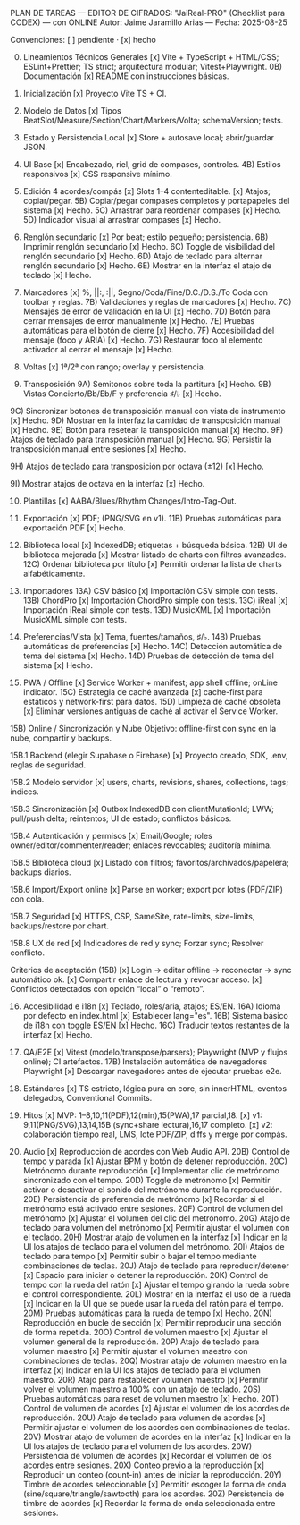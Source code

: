 PLAN DE TAREAS — EDITOR DE CIFRADOS: "JaiReal-PRO" (Checklist para CODEX) — con ONLINE
Autor: Jaime Jaramillo Arias — Fecha: 2025-08-25

Convenciones: [ ] pendiente · [x] hecho

0. Lineamientos Técnicos Generales
   [x] Vite + TypeScript + HTML/CSS; ESLint+Prettier; TS strict; arquitectura modular; Vitest+Playwright.
   0B) Documentación
   [x] README con instrucciones básicas.

1. Inicialización
   [x] Proyecto Vite TS + CI.

2. Modelo de Datos
   [x] Tipos BeatSlot/Measure/Section/Chart/Markers/Volta; schemaVersion; tests.

3. Estado y Persistencia Local
   [x] Store + autosave local; abrir/guardar JSON.

4. UI Base
   [x] Encabezado, riel, grid de compases, controles.
   4B) Estilos responsivos
   [x] CSS responsive mínimo.

5. Edición 4 acordes/compás
   [x] Slots 1–4 contenteditable.
   [x] Atajos; copiar/pegar.
   5B) Copiar/pegar compases completos y portapapeles del sistema
   [x] Hecho.
   5C) Arrastrar para reordenar compases
   [x] Hecho.
   5D) Indicador visual al arrastrar compases
   [x] Hecho.

6. Renglón secundario
   [x] Por beat; estilo pequeño; persistencia.
   6B) Imprimir renglón secundario
   [x] Hecho.
   6C) Toggle de visibilidad del renglón secundario
   [x] Hecho.
   6D) Atajo de teclado para alternar renglón secundario
   [x] Hecho.
   6E) Mostrar en la interfaz el atajo de teclado
   [x] Hecho.

7. Marcadores
   [x] %, ||:, :||, Segno/Coda/Fine/D.C./D.S./To Coda con toolbar y reglas.
   7B) Validaciones y reglas de marcadores
   [x] Hecho.
   7C) Mensajes de error de validación en la UI
   [x] Hecho.
   7D) Botón para cerrar mensajes de error manualmente
   [x] Hecho.
   7E) Pruebas automáticas para el botón de cierre
   [x] Hecho.
   7F) Accesibilidad del mensaje (foco y ARIA)
   [x] Hecho.
   7G) Restaurar foco al elemento activador al cerrar el mensaje
   [x] Hecho.

8. Voltas
   [x] 1ª/2ª con rango; overlay y persistencia.

9. Transposición
   9A) Semitonos sobre toda la partitura
   [x] Hecho.
   9B) Vistas Concierto/Bb/Eb/F y preferencia ♯/♭
   [x] Hecho.

9C) Sincronizar botones de transposición manual con vista de instrumento
[x] Hecho.
9D) Mostrar en la interfaz la cantidad de transposición manual
[x] Hecho.
9E) Botón para resetear la transposición manual
[x] Hecho.
9F) Atajos de teclado para transposición manual
[x] Hecho.
9G) Persistir la transposición manual entre sesiones
[x] Hecho.

9H) Atajos de teclado para transposición por octava (±12)
[x] Hecho.

9I) Mostrar atajos de octava en la interfaz
[x] Hecho.

10. Plantillas
    [x] AABA/Blues/Rhythm Changes/Intro-Tag-Out.

11. Exportación
    [x] PDF; (PNG/SVG en v1).
    11B) Pruebas automáticas para exportación PDF
    [x] Hecho.

12. Biblioteca local
    [x] IndexedDB; etiquetas + búsqueda básica.
    12B) UI de biblioteca mejorada
    [x] Mostrar listado de charts con filtros avanzados.
    12C) Ordenar biblioteca por título
    [x] Permitir ordenar la lista de charts alfabéticamente.

13. Importadores
    13A) CSV básico
    [x] Importación CSV simple con tests.
    13B) ChordPro
    [x] Importación ChordPro simple con tests.
    13C) iReal
    [x] Importación iReal simple con tests.
    13D) MusicXML
    [x] Importación MusicXML simple con tests.

14. Preferencias/Vista
    [x] Tema, fuentes/tamaños, ♯/♭.
    14B) Pruebas automáticas de preferencias
    [x] Hecho.
    14C) Detección automática de tema del sistema
    [x] Hecho.
    14D) Pruebas de detección de tema del sistema
    [x] Hecho.

15. PWA / Offline
    [x] Service Worker + manifest; app shell offline; onLine indicator.
    15C) Estrategia de caché avanzada
    [x] cache-first para estáticos y network-first para datos.
    15D) Limpieza de caché obsoleta
    [x] Eliminar versiones antiguas de caché al activar el Service Worker.

15B) Online / Sincronización y Nube
Objetivo: offline-first con sync en la nube, compartir y backups.

15B.1 Backend (elegir Supabase o Firebase)
[x] Proyecto creado, SDK, .env, reglas de seguridad.

15B.2 Modelo servidor
[x] users, charts, revisions, shares, collections, tags; índices.

15B.3 Sincronización
[x] Outbox IndexedDB con clientMutationId; LWW; pull/push delta; reintentos; UI de estado; conflictos básicos.

15B.4 Autenticación y permisos
[x] Email/Google; roles owner/editor/commenter/reader; enlaces revocables; auditoría mínima.

15B.5 Biblioteca cloud
[x] Listado con filtros; favoritos/archivados/papelera; backups diarios.

15B.6 Import/Export online
[x] Parse en worker; export por lotes (PDF/ZIP) con cola.

15B.7 Seguridad
[x] HTTPS, CSP, SameSite, rate-limits, size-limits, backups/restore por chart.

15B.8 UX de red
[x] Indicadores de red y sync; Forzar sync; Resolver conflicto.

Criterios de aceptación (15B)
[x] Login → editar offline → reconectar → sync automático ok.
[x] Compartir enlace de lectura y revocar acceso.
[x] Conflictos detectados con opción “local” o “remoto”.

16. Accesibilidad e i18n
    [x] Teclado, roles/aria, atajos; ES/EN.
    16A) Idioma por defecto en index.html
    [x] Establecer lang="es".
    16B) Sistema básico de i18n con toggle ES/EN
    [x] Hecho.
    16C) Traducir textos restantes de la interfaz
    [x] Hecho.

17. QA/E2E
    [x] Vitest (modelo/transpose/parsers); Playwright (MVP y flujos online); CI artefactos.
    17B) Instalación automática de navegadores Playwright
    [x] Descargar navegadores antes de ejecutar pruebas e2e.

18. Estándares
    [x] TS estricto, lógica pura en core, sin innerHTML, eventos delegados, Conventional Commits.

19. Hitos
    [x] MVP: 1–8,10,11(PDF),12(min),15(PWA),17 parcial,18.
    [x] v1: 9,11(PNG/SVG),13,14,15B (sync+share lectura),16,17 completo.
    [x] v2: colaboración tiempo real, LMS, lote PDF/ZIP, diffs y merge por compás.

20. Audio
    [x] Reproducción de acordes con Web Audio API.
    20B) Control de tempo y parada
    [x] Ajustar BPM y botón de detener reproducción.
    20C) Metrónomo durante reproducción
    [x] Implementar clic de metrónomo sincronizado con el tempo.
    20D) Toggle de metrónomo
    [x] Permitir activar o desactivar el sonido del metrónomo durante la reproducción.
    20E) Persistencia de preferencia de metrónomo
    [x] Recordar si el metrónomo está activado entre sesiones.
    20F) Control de volumen del metrónomo
    [x] Ajustar el volumen del clic del metrónomo.
    20G) Atajo de teclado para volumen del metrónomo
    [x] Permitir ajustar el volumen con el teclado.
    20H) Mostrar atajo de volumen en la interfaz
    [x] Indicar en la UI los atajos de teclado para el volumen del metrónomo.
    20I) Atajos de teclado para tempo
    [x] Permitir subir o bajar el tempo mediante combinaciones de teclas.
    20J) Atajo de teclado para reproducir/detener
    [x] Espacio para iniciar o detener la reproducción.
    20K) Control de tempo con la rueda del ratón
    [x] Ajustar el tempo girando la rueda sobre el control correspondiente.
    20L) Mostrar en la interfaz el uso de la rueda
    [x] Indicar en la UI que se puede usar la rueda del ratón para el tempo.
    20M) Pruebas automáticas para la rueda de tempo
    [x] Hecho.
    20N) Reproducción en bucle de sección
    [x] Permitir reproducir una sección de forma repetida.
    20O) Control de volumen maestro
    [x] Ajustar el volumen general de la reproducción.
    20P) Atajo de teclado para volumen maestro
    [x] Permitir ajustar el volumen maestro con combinaciones de teclas.
    20Q) Mostrar atajo de volumen maestro en la interfaz
    [x] Indicar en la UI los atajos de teclado para el volumen maestro.
    20R) Atajo para restablecer volumen maestro
    [x] Permitir volver el volumen maestro a 100% con un atajo de teclado.
    20S) Pruebas automáticas para reset de volumen maestro
    [x] Hecho.
    20T) Control de volumen de acordes
    [x] Ajustar el volumen de los acordes de reproducción.
    20U) Atajo de teclado para volumen de acordes
    [x] Permitir ajustar el volumen de los acordes con combinaciones de teclas.
    20V) Mostrar atajo de volumen de acordes en la interfaz
    [x] Indicar en la UI los atajos de teclado para el volumen de los acordes.
    20W) Persistencia de volumen de acordes
    [x] Recordar el volumen de los acordes entre sesiones.
    20X) Conteo previo a la reproducción
    [x] Reproducir un conteo (count-in) antes de iniciar la reproducción.
    20Y) Timbre de acordes seleccionable
    [x] Permitir escoger la forma de onda (sine/square/triangle/sawtooth) para los acordes.
    20Z) Persistencia de timbre de acordes
    [x] Recordar la forma de onda seleccionada entre sesiones.
